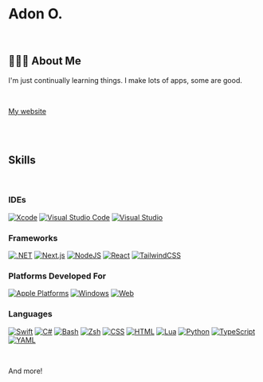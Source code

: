 

# Adon O.

<br>

## 👨🏻‍💻 About Me
I'm just continually learning things. I make lots of apps, some are good.


<br>

[My website](https://adonomeri.vercel.app/)

<br> <br>
## Skills
<br>



### IDEs
[![Xcode](https://img.shields.io/badge/Xcode-007ACC?logo=Xcode&logoColor=white)](#) [![Visual Studio Code](https://custom-icon-badges.demolab.com/badge/Visual%20Studio%20Code-0078d7.svg?logo=vsc&logoColor=white)](#) [![Visual Studio](https://custom-icon-badges.demolab.com/badge/Visual%20Studio-5C2D91.svg?&logo=visual-studio&logoColor=white)](#)



### Frameworks
[![.NET](https://img.shields.io/badge/.NET-512BD4?logo=dotnet&logoColor=fff)](#) [![Next.js](https://img.shields.io/badge/Next.js-black?logo=next.js&logoColor=white)](#) [![NodeJS](https://img.shields.io/badge/Node.js-6DA55F?logo=node.js&logoColor=white)](#) [![React](https://img.shields.io/badge/React-%2320232a.svg?logo=react&logoColor=%2361DAFB)](#) [![TailwindCSS](https://img.shields.io/badge/Tailwind%20CSS-%2338B2AC.svg?logo=tailwind-css&logoColor=white)](#)


### Platforms Developed For
[![Apple Platforms](https://img.shields.io/badge/Apple_Platforms-000000?&logo=apple&logoColor=white)](#) [![Windows](https://custom-icon-badges.demolab.com/badge/Windows-0078D6?logo=windows11&logoColor=white)](#) [![Web](https://custom-icon-badges.demolab.com/badge/Web-238636?logo=googlechrome&logoColor=white)](#)


### Languages
[![Swift](https://img.shields.io/badge/Swift-F54A2A?logo=swift&logoColor=white)](#) [![C#](https://custom-icon-badges.demolab.com/badge/C%23-%23239120.svg?logo=cshrp&logoColor=white)](#) [![Bash](https://img.shields.io/badge/Bash-4EAA25?logo=gnubash&logoColor=fff)](#) [![Zsh](https://img.shields.io/badge/Zsh-4EAA25?logo=gnubash&logoColor=fff)](#) [![CSS](https://img.shields.io/badge/CSS-1572B6?logo=css3&logoColor=fff)](#) [![HTML](https://img.shields.io/badge/HTML-%23E34F26.svg?logo=html5&logoColor=white)](#) [![Lua](https://img.shields.io/badge/Lua-%232C2D72.svg?logo=lua&logoColor=white)](#) [![Python](https://img.shields.io/badge/Python-3776AB?logo=python&logoColor=fff)](#) [![TypeScript](https://img.shields.io/badge/TypeScript-3178C6?logo=typescript&logoColor=fff)](#) [![YAML](https://img.shields.io/badge/YAML-CB171E?logo=yaml&logoColor=fff)](#)


<br>

And more!
